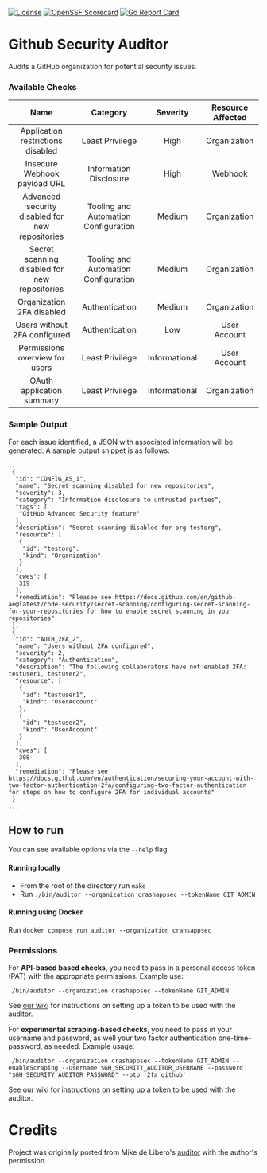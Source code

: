 [![License](https://img.shields.io/badge/License-Apache%202.0-blue.svg)](https://github.com/crashappsec/github-security-auditor/blob/main/LICENSE)
[![OpenSSF Scorecard](https://api.securityscorecards.dev/projects/github.com/ossf/scorecard/badge)](https://api.securityscorecards.dev/projects/github.com/crashappsec/github-security-auditor)
[![Go Report Card](https://goreportcard.com/badge/github.com/ossf/scorecard/v4)](https://goreportcard.com/report/github.com/crashappsec/github-security-auditor)

# Github Security Auditor

Audits a GitHub organization for potential security issues.


### Available Checks

|                       Name                      |               Category               |    Severity   | Resource Affected |
|:-----------------------------------------------:|:------------------------------------:|:-------------:|:-----------------:|
| Application restrictions disabled               |            Least Privilege           |     High      |    Organization   |
| Insecure Webhook payload URL                    |        Information Disclosure        |     High      |      Webhook      |
| Advanced security disabled for new repositories | Tooling and Automation Configuration |    Medium     |    Organization   |
| Secret scanning disabled for new repositories   | Tooling and Automation Configuration |    Medium     |    Organization   |
| Organization 2FA disabled                       |            Authentication            |    Medium     |    Organization   |
| Users without 2FA configured                    |            Authentication            |      Low      |    User Account   |
| Permissions overview for users                  |            Least Privilege           | Informational |    User Account   |
| OAuth application summary                       |            Least Privilege           | Informational |    Organization   |


### Sample Output
For each issue identified, a JSON with associated information will be generated. A sample output snippet is as follows:

```
...
 {
  "id": "CONFIG_AS_1",
  "name": "Secret scanning disabled for new repositories",
  "severity": 3,
  "category": "Information disclosure to untrusted parties",
  "tags": [
   "GitHub Advanced Security feature"
  ],
  "description": "Secret scanning disabled for org testorg",
  "resource": [
   {
    "id": "testorg",
    "kind": "Organization"
   }
  ],
  "cwes": [
   319
  ],
  "remediation": "Pleasee see https://docs.github.com/en/github-ae@latest/code-security/secret-scanning/configuring-secret-scanning-for-your-repositories for how to enable secret scanning in your repositories"
 },
 {
  "id": "AUTH_2FA_2",
  "name": "Users without 2FA configured",
  "severity": 2,
  "category": "Authentication",
  "description": "The following collaborators have not enabled 2FA: testuser1, testuser2",
  "resource": [
   {
    "id": "testuser1",
    "kind": "UserAccount"
   },
   {
    "id": "testuser2",
    "kind": "UserAccount"
   }
  ],
  "cwes": [
   308
  ],
  "remediation": "Please see https://docs.github.com/en/authentication/securing-your-account-with-two-factor-authentication-2fa/configuring-two-factor-authentication for steps on how to configure 2FA for individual accounts"
 }
...
```

## How to run

You can see available options via the `--help` flag.

#### Running locally
* From the root of the directory run `make`
* Run `./bin/auditor --organization crashappsec --tokenName GIT_ADMIN`

#### Running using Docker

Run `docker compose run auditor --organization crahsappsec`

### Permissions

For **API-based based checks**, you need to pass in a personal access token (PAT) with the appropriate permissions. Example use:

`./bin/auditor --organization crashappsec --tokenName GIT_ADMIN`

See [our wiki](https://github.com/crashappsec/github-security-auditor/wiki/Setting-up-GitHub#creating-a-token) for instructions on setting up a token to be used with the auditor.


For **experimental scraping-based checks**, you need to pass in your username and password, as well your two factor authentication one-time-password, as needed. Example usage:

```shell
./bin/auditor --organization crashappsec --tokenName GIT_ADMIN --enableScraping --username $GH_SECURITY_AUDITOR_USERNAME --password "$GH_SECURITY_AUDITOR_PASSWORD" --otp `2fa github`

```
See [our wiki](https://github.com/crashappsec/github-security-auditor/wiki/Setting-up-GitHub#setting-up-2fa-experimental) for instructions on setting up a token to be used with the auditor.


# Credits

Project was originally ported from Mike de Libero's [auditor](https://github.com/CodeReconCo/githubsecurityauditor) with the author's permission.
